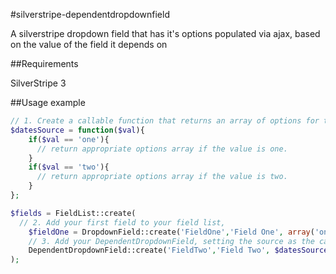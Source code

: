 #silverstripe-dependentdropdownfield

A silverstripe dropdown field that has it's options populated via ajax, based on the value of the field it depends on

##Requirements

SilverStripe 3

##Usage example

```php
// 1. Create a callable function that returns an array of options for the DependentDropdownField. When the value of the field it depends on changes, this function is called passing the updated value as the first parameter ($val)
$datesSource = function($val){	
	if($val == 'one'){
	  // return appropriate options array if the value is one.
	}
	if($val == 'two'){
	  // return appropriate options array if the value is two.
	}
}; 

$fields = FieldList::create(
  // 2. Add your first field to your field list, 
	$fieldOne = DropdownField::create('FieldOne','Field One', array('one' => 'One', 'two' => 'Two'),
	// 3. Add your DependentDropdownField, setting the source as the callable function you created and setting the field it depends on to the appropriate field
	DependentDropdownField::create('FieldTwo','Field Two', $datesSource)->setDepends($fieldOne)
);
```
